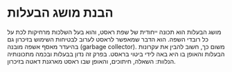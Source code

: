 # הבנת מושג הבעלות

מושג הבעלות הוא תכונה ייחודית של שפת ראסט, והוא בעל השלכות מרחיקות לכת על כל רובדי השפה. הוא הדבר שמאפשר לראסט לערוב לבטיחות השימוש בזיכרון גם בהיעדר מאסף אשפה מובנה (garbage collector). משום כך, חשוב להבין את עקרונות הבעלות והאופן בו היא באה לידי ביטוי בראסט. בפרק זה נדון בבעלות ובכמה מתכונותיה הנלוות: השאלה, חיתוכים, והאופן שבו ראסט מארגנת דאטה בזיכרון.
